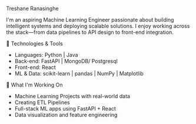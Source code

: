 Treshane Ranasinghe

I'm an aspiring Machine Learning Engineer
passionate about building intelligent systems and deploying scalable solutions. I enjoy working across the stack—from data pipelines to API design to front-end integration.

🚀 Technologies & Tools

- Languages: Python | Java 
- Back-end: FastAPI | MongoDB/ Postgresql 
- Front-end: React
- ML & Data: scikit-learn | pandas | NumPy | Matplotlib

🧠 What I'm Working On

- Machine Learning Projects with real-world data
- Creating ETL Pipelines
- Full-stack ML apps using FastAPI + React
- Data visualization and feature engineering

